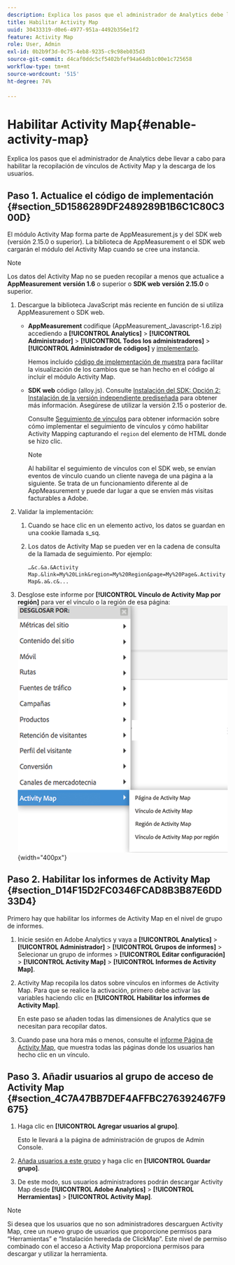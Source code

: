 ```yaml
---
description: Explica los pasos que el administrador de Analytics debe llevar a cabo para habilitar la recopilación de vínculos de Activity Map y la descarga de los usuarios.
title: Habilitar Activity Map
uuid: 30433319-d0e6-4977-951a-4492b356e1f2
feature: Activity Map
role: User, Admin
exl-id: 0b2b9f3d-0c75-4eb8-9235-c9c98eb035d3
source-git-commit: d4caf0ddc5cf5402bfef94a64db1c00e1c725658
workflow-type: tm+mt
source-wordcount: '515'
ht-degree: 74%

---
```


# Habilitar Activity Map{#enable-activity-map}

Explica los pasos que el administrador de Analytics debe llevar a cabo para habilitar la recopilación de vínculos de Activity Map y la descarga de los usuarios.

## Paso 1. Actualice el código de implementación {#section_5D1586289DF2489289B1B6C1C80C300D}

El módulo Activity Map forma parte de AppMeasurement.js y del SDK web (versión 2.15.0 o superior).
La biblioteca de AppMeasurement o el SDK web cargarán el módulo del Activity Map cuando se cree una instancia.

>[!NOTE]
>
>Los datos del Activity Map no se pueden recopilar a menos que actualice a **AppMeasurement** **versión 1.6** o superior o **SDK web** **versión 2.15.0** o superior.


1. Descargue la biblioteca JavaScript más reciente en función de si utiliza AppMeasurement o SDK web.

   - **AppMeasurement** codifique (AppMeasurement_Javascript-1.6.zip) accediendo a  **[!UICONTROL Analytics]** > **[!UICONTROL Administrador]** > **[!UICONTROL Todos los administradores]** > **[!UICONTROL Administrador de códigos]** y [implementarlo](https://experienceleague.adobe.com/docs/analytics/implementation/js/overview.html?lang=es).

     Hemos incluido [código de implementación de muestra](/help/analyze/activity-map/activitymap-getting-started/activitymap-getting-started-admins/activitymap-sample-implementation-code.md) para facilitar la visualización de los cambios que se han hecho en el código al incluir el módulo Activity Map.

   - **SDK web** código (alloy.js). Consulte [Instalación del SDK: Opción 2: Instalación de la versión independiente prediseñada](https://experienceleague.adobe.com/docs/experience-platform/edge/fundamentals/installing-the-sdk.html?lang=es#option-2%3A-installing-the-prebuilt-standalone-version) para obtener más información. Asegúrese de utilizar la versión 2.15 o posterior de.

     Consulte [Seguimiento de vínculos](https://experienceleague.adobe.com/docs/experience-platform/edge/data-collection/track-links.html?lang=es) para obtener información sobre cómo implementar el seguimiento de vínculos y cómo habilitar Activity Mapping capturando el `region` del elemento de HTML donde se hizo clic.

     >[!NOTE]
     >
     >Al habilitar el seguimiento de vínculos con el SDK web, se envían eventos de vínculo cuando un cliente navega de una página a la siguiente. Se trata de un funcionamiento diferente al de AppMeasurement y puede dar lugar a que se envíen más visitas facturables a Adobe.


1. Validar la implementación:

   1. Cuando se hace clic en un elemento activo, los datos se guardan en una cookie llamada s_sq.
   1. Los datos de Activity Map se pueden ver en la cadena de consulta de la llamada de seguimiento. Por ejemplo:

      ```
      …&c.&a.&Activity Map.&link=My%20Link&region=My%20Region&page=My%20Page&.Activity Map&.a&.c&...
      ```

1. Desglose este informe por **[!UICONTROL Vínculo de Activity Map por región]** para ver el vínculo o la región de esa página:  ![](assets/am_breakdown.png){width="400px"}

## Paso 2. Habilitar los informes de Activity Map {#section_D14F15D2FC0346FCAD8B3B87E6DD33D4}

Primero hay que habilitar los informes de Activity Map en el nivel de grupo de informes.

1. Inicie sesión en Adobe Analytics y vaya a **[!UICONTROL Analytics]** > **[!UICONTROL Administrador]** > **[!UICONTROL Grupos de informes]** > Selecionar un grupo de informes > **[!UICONTROL Editar configuración]** > **[!UICONTROL Activity Map]** > **[!UICONTROL Informes de Activity Map]**.
1. Activity Map recopila los datos sobre vínculos en informes de Activity Map. Para que se realice la activación, primero debe activar las variables haciendo clic en **[!UICONTROL Habilitar los informes de Activity Map]**.

   En este paso se añaden todas las dimensiones de Analytics que se necesitan para recopilar datos.

1. Cuando pase una hora más o menos, consulte el [informe Página de Activity Map](/help/analyze/activity-map/activitymap-reporting-analytics.md), que muestra todas las páginas donde los usuarios han hecho clic en un vínculo.

## Paso 3. Añadir usuarios al grupo de acceso de Activity Map {#section_4C7A47BB7DEF4AFFBC276392467F9675}

1. Haga clic en **[!UICONTROL Agregar usuarios al grupo]**.

   Esto le llevará a la página de administración de grupos de Admin Console.

1. [Añada usuarios a este grupo](https://experienceleague.adobe.com/docs/analytics/admin/user-product-management/user-groups/groups.html?lang=es) y haga clic en **[!UICONTROL Guardar grupo]**.

1. De este modo, sus usuarios administradores podrán descargar Activity Map desde **[!UICONTROL Adobe Analytics]** > **[!UICONTROL Herramientas]** > **[!UICONTROL Activity Map]**.

>[!NOTE]
>
>Si desea que los usuarios que no son administradores descarguen Activity Map, cree un nuevo grupo de usuarios que proporcione permisos para “Herramientas” e “Instalación heredada de ClickMap”. Este nivel de permiso combinado con el acceso a Activity Map proporciona permisos para descargar y utilizar la herramienta.
